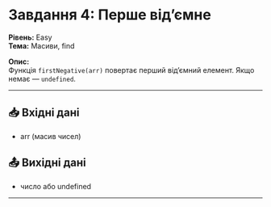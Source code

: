 # Завдання 4: Перше від’ємне
**Рівень:** Easy  
**Тема:** Масиви, find  

**Опис:**  
Функція `firstNegative(arr)` повертає перший від’ємний елемент. Якщо немає — `undefined`.  

---
## 📥 Вхідні дані
- arr (масив чисел)

## 📤 Вихідні дані
- число або undefined

---